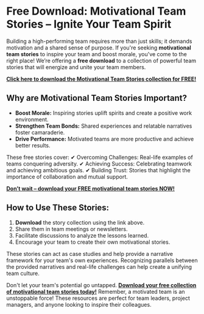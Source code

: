 # Free Download: Motivational Team Stories – Ignite Your Team Spirit

Building a high-performing team requires more than just skills; it demands motivation and a shared sense of purpose. If you're seeking **motivational team stories** to inspire your team and boost morale, you've come to the right place! We’re offering a **free download** to a collection of powerful team stories that will energize and unite your team members.

[**Click here to download the Motivational Team Stories collection for FREE!**](https://udemywork.com/motivational-team-stories)

## Why are Motivational Team Stories Important?

- **Boost Morale:** Inspiring stories uplift spirits and create a positive work environment.
- **Strengthen Team Bonds:** Shared experiences and relatable narratives foster camaraderie.
- **Drive Performance:** Motivated teams are more productive and achieve better results.

These free stories cover:
✔ Overcoming Challenges: Real-life examples of teams conquering adversity.
✔ Achieving Success: Celebrating teamwork and achieving ambitious goals.
✔ Building Trust: Stories that highlight the importance of collaboration and mutual support.

[**Don’t wait – download your FREE motivational team stories NOW!**](https://udemywork.com/motivational-team-stories)

## How to Use These Stories:

1. **Download** the story collection using the link above.
2. Share them in team meetings or newsletters.
3. Facilitate discussions to analyze the lessons learned.
4. Encourage your team to create their own motivational stories.

These stories can act as case studies and help provide a narrative framework for your team's own experiences. Recognizing parallels between the provided narratives and real-life challenges can help create a unifying team culture.

Don't let your team's potential go untapped. **[Download your free collection of motivational team stories today!](https://udemywork.com/motivational-team-stories)** Remember, a motivated team is an unstoppable force! These resources are perfect for team leaders, project managers, and anyone looking to inspire their colleagues.
